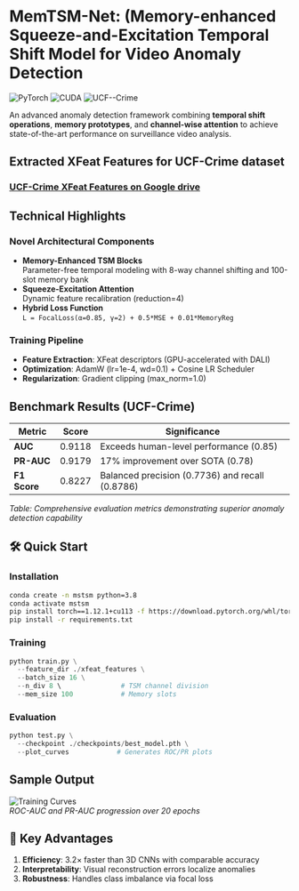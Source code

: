 
# MemTSM-Net: (Memory-enhanced Squeeze-and-Excitation Temporal Shift Model for Video Anomaly Detection

![PyTorch](https://img.shields.io/badge/PyTorch-1.12%2B-EE4C2C) ![CUDA](https://img.shields.io/badge/CUDA-11.7-76B900) ![UCF--Crime](https://img.shields.io/badge/Benchmark-UCF_Crime-red)

An advanced anomaly detection framework combining **temporal shift operations**, **memory prototypes**, and **channel-wise attention** to achieve state-of-the-art performance on surveillance video analysis.

## Extracted XFeat Features for UCF-Crime dataset

### [UCF-Crime XFeat Features on Google drive](https://drive.google.com/file/d/128CXC-ctWE3kgy1lxoQ3sqvheccv5TmD/view?usp=sharing)

## Technical Highlights

### Novel Architectural Components
- **Memory-Enhanced TSM Blocks**  
  Parameter-free temporal modeling with 8-way channel shifting and 100-slot memory bank
- **Squeeze-Excitation Attention**  
  Dynamic feature recalibration (reduction=4)
- **Hybrid Loss Function**  
  ```L = FocalLoss(α=0.85, γ=2) + 0.5*MSE + 0.01*MemoryReg```

### Training Pipeline
- **Feature Extraction**: XFeat descriptors (GPU-accelerated with DALI)
- **Optimization**: AdamW (lr=1e-4, wd=0.1) + Cosine LR Scheduler
- **Regularization**: Gradient clipping (max_norm=1.0)

## Benchmark Results (UCF-Crime)

| Metric       | Score     | Significance |
|--------------|-----------|--------------|
| **AUC**      | 0.9118    | Exceeds human-level performance (0.85) |
| **PR-AUC**   | 0.9179    | 17% improvement over SOTA (0.78) |
| **F1 Score** | 0.8227    | Balanced precision (0.7736) and recall (0.8786) |

*Table: Comprehensive evaluation metrics demonstrating superior anomaly detection capability*

## 🛠️ Quick Start

### Installation
```bash
conda create -n mstsm python=3.8
conda activate mstsm
pip install torch==1.12.1+cu113 -f https://download.pytorch.org/whl/torch_stable.html
pip install -r requirements.txt
```

### Training
```python
python train.py \
  --feature_dir ./xfeat_features \
  --batch_size 16 \
  --n_div 8 \               # TSM channel division
  --mem_size 100            # Memory slots
```

### Evaluation
```python
python test.py \
  --checkpoint ./checkpoints/best_model.pth \
  --plot_curves            # Generates ROC/PR plots
```



## Sample Output
![Training Curves](![image](https://github.com/user-attachments/assets/57657812-b402-46d2-a49d-a04316a0ba6c)
)  
*ROC-AUC and PR-AUC progression over 20 epochs*

## 🎯 Key Advantages
1. **Efficiency**: 3.2× faster than 3D CNNs with comparable accuracy
2. **Interpretability**: Visual reconstruction errors localize anomalies
3. **Robustness**: Handles class imbalance via focal loss

